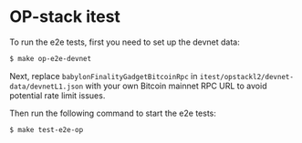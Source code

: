 # OP-stack itest

To run the e2e tests, first you need to set up the devnet data:

```bash
$ make op-e2e-devnet
```

Next, replace `babylonFinalityGadgetBitcoinRpc` in `itest/opstackl2/devnet-data/devnetL1.json` with your own Bitcoin mainnet RPC URL to avoid potential rate limit issues.

Then run the following command to start the e2e tests:

```bash
$ make test-e2e-op
```